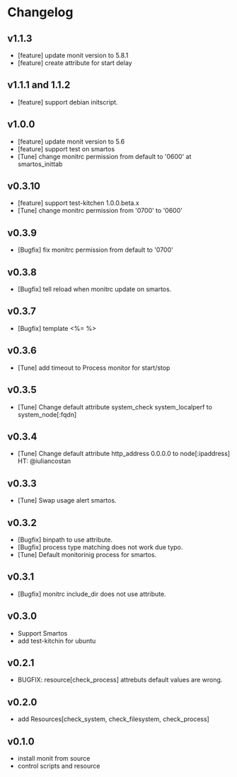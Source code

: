 # Changelog

## v1.1.3

- [feature] update monit version to 5.8.1
- [feature] create attribute for start delay

## v1.1.1 and 1.1.2

- [feature] support debian initscript.

## v1.0.0

- [feature] update monit version to 5.6
- [feature] support test on smartos
- [Tune] change monitrc permission from default to '0600' at smartos_inittab

## v0.3.10

- [feature] support test-kitchen 1.0.0.beta.x
- [Tune] change monitrc permission from '0700' to '0600'

## v0.3.9

- [Bugfix] fix monitrc permission from default to '0700'

## v0.3.8

- [Bugfix] tell reload when monitrc update on smartos.

## v0.3.7

- [Bugfix] template <%= %>

## v0.3.6

- [Tune] add timeout to Process monitor for start/stop

## v0.3.5

- [Tune] Change default attribute system_check system_localperf to system_node[:fqdn]

## v0.3.4

- [Tune] Change default attribute http_address 0.0.0.0 to node[:ipaddress] HT: @iuliancostan

## v0.3.3

- [Tune] Swap usage alert smartos.

## v0.3.2

- [Bugfix] binpath to use attribute.
- [Bugfix] process type matching does not work due typo.
- [Tune] Default monitorinig process for smartos.

## v0.3.1

- [Bugfix] monitrc include_dir does not use attribute.

## v0.3.0

- Support Smartos
- add test-kitchin for ubuntu

## v0.2.1

- BUGFIX: resource[check_process] attrebuts default values are wrong.

## v0.2.0

- add Resources[check_system, check_filesystem, check_process]


## v0.1.0

- install monit from source
- control scripts and resource

